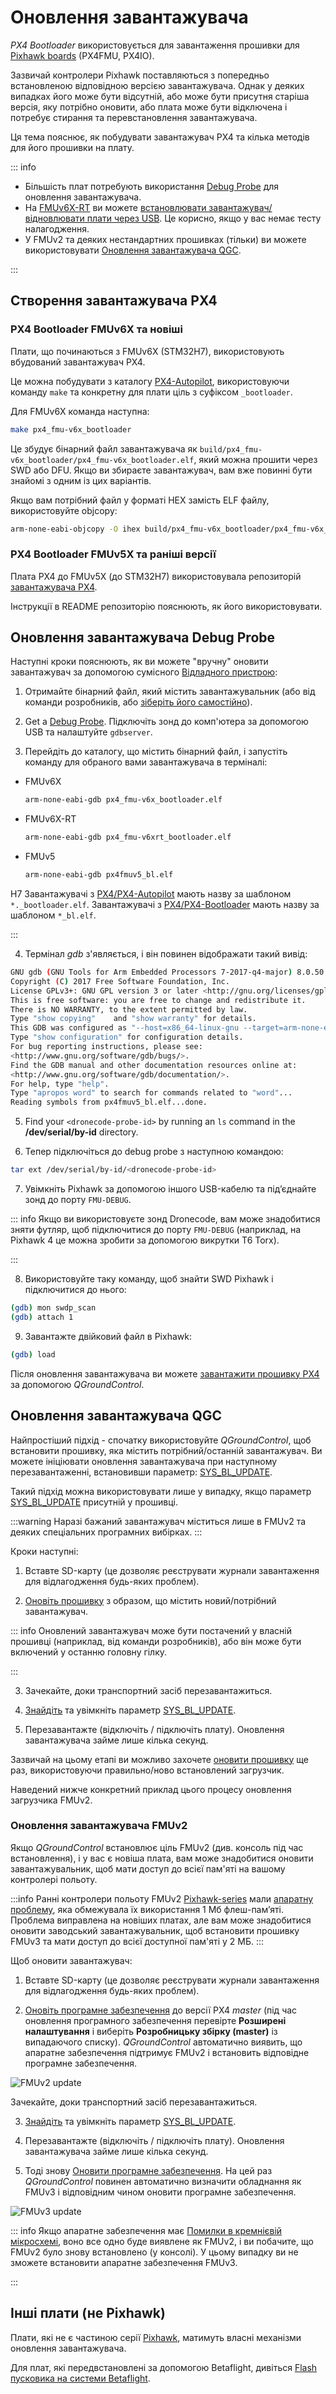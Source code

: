 # Оновлення завантажувача

_PX4 Bootloader_ використовується для завантаження прошивки для [Pixhawk boards](../flight_controller/pixhawk_series.md) (PX4FMU, PX4IO).

Зазвичай контролери Pixhawk поставляються з попередньо встановленою відповідною версією завантажувача.
Однак у деяких випадках його може бути відсутній, або може бути присутня старіша версія, яку потрібно оновити, або плата може бути відключена і потребує стирання та перевстановлення завантажувача.

Ця тема пояснює, як побудувати завантажувач PX4 та кілька методів для його прошивки на плату.

::: info

- Більшість плат потребують використання [Debug Probe](#debug-probe-bootloader-update) для оновлення завантажувача.
- На [FMUv6X-RT](../flight_controller/pixhawk6x-rt.md) ви можете [встановлювати завантажувач/відновлювати плати через USB](bootloader_update_v6xrt.md).
  Це корисно, якщо у вас немає тесту налагодження.
- У FMUv2 та деяких нестандартних прошивках (тільки) ви можете використовувати [Оновлення завантажувача QGC](#qgc-bootloader-update).

:::

## Створення завантажувача PX4

### PX4 Bootloader FMUv6X та новіші

Плати, що починаються з FMUv6X (STM32H7), використовують вбудований завантажувач PX4.

Це можна побудувати з каталогу [PX4-Autopilot](https://github.com/PX4/PX4-Autopilot), використовуючи команду `make` та конкретну для плати ціль з суфіксом `_bootloader`.

Для FMUv6X команда наступна:

```sh
make px4_fmu-v6x_bootloader
```

Це збудує бінарний файл завантажувача як `build/px4_fmu-v6x_bootloader/px4_fmu-v6x_bootloader.elf`, який можна прошити через SWD або DFU.
Якщо ви збираєте завантажувач, вам вже повинні бути знайомі з одним із цих варіантів.

Якщо вам потрібний файл у форматі HEX замість ELF файлу, використовуйте objcopy:

```sh
arm-none-eabi-objcopy -O ihex build/px4_fmu-v6x_bootloader/px4_fmu-v6x_bootloader.elf px4_fmu-v6x_bootloader.hex
```

### PX4 Bootloader FMUv5X та раніші версії

Плата PX4 до FMUv5X (до STM32H7) використовувала репозиторій [завантажувача PX4](https://github.com/PX4/Bootloader).

Інструкції в README репозиторію пояснюють, як його використовувати.

## Оновлення завантажувача Debug Probe

Наступні кроки пояснюють, як ви можете "вручну" оновити завантажувач за допомогою сумісного [Відладного пристрою](../debug/swd_debug.md#debug-probes-for-px4-hardware):

1. Отримайте бінарний файл, який містить завантажувальник (або від команди розробників, або [зіберіть його самостійно](#building-the-px4-bootloader)).

2. Get a [Debug Probe](../debug/swd_debug.md#debug-probes-for-px4-hardware).
  Підключіть зонд до комп'ютера за допомогою USB та налаштуйте `gdbserver`.

3. Перейдіть до каталогу, що містить бінарний файл, і запустіть команду для обраного вами завантажувача в терміналі:

  - FMUv6X

    ```sh
    arm-none-eabi-gdb px4_fmu-v6x_bootloader.elf
    ```

  - FMUv6X-RT

    ```sh
    arm-none-eabi-gdb px4_fmu-v6xrt_bootloader.elf
    ```

  - FMUv5

    ```sh
    arm-none-eabi-gdb px4fmuv5_bl.elf
    ```

  H7 Завантажувачі з [PX4/PX4-Autopilot](https://github.com/PX4/PX4-Autopilot) мають назву за шаблоном `*._bootloader.elf`.
  Завантажувачі з [PX4/PX4-Bootloader](https://github.com/PX4/PX4-Bootloader) мають назву за шаблоном `*_bl.elf`.

:::

4. Термінал _gdb_ з'являється, і він повинен відображати такий вивід:

  ```sh
  GNU gdb (GNU Tools for Arm Embedded Processors 7-2017-q4-major) 8.0.50.20171128-git
  Copyright (C) 2017 Free Software Foundation, Inc.
  License GPLv3+: GNU GPL version 3 or later <http://gnu.org/licenses/gpl.html>
  This is free software: you are free to change and redistribute it.
  There is NO WARRANTY, to the extent permitted by law.
  Type "show copying"    and "show warranty" for details.
  This GDB was configured as "--host=x86_64-linux-gnu --target=arm-none-eabi".
  Type "show configuration" for configuration details.
  For bug reporting instructions, please see:
  <http://www.gnu.org/software/gdb/bugs/>.
  Find the GDB manual and other documentation resources online at:
  <http://www.gnu.org/software/gdb/documentation/>.
  For help, type "help".
  Type "apropos word" to search for commands related to "word"...
  Reading symbols from px4fmuv5_bl.elf...done.
  ```

5. Find your `<dronecode-probe-id>` by running an `ls` command in the **/dev/serial/by-id** directory.

6. Тепер підключіться до debug probe з наступною командою:

  ```sh
  tar ext /dev/serial/by-id/<dronecode-probe-id>
  ```

7. Увімкніть Pixhawk за допомогою іншого USB-кабелю та під’єднайте зонд до порту `FMU-DEBUG`.

  ::: info
  Якщо ви використовуєте зонд Dronecode, вам може знадобитися зняти футляр, щоб підключитися до порту `FMU-DEBUG` (наприклад, на Pixhawk 4 це можна зробити за допомогою викрутки T6 Torx).

:::

8. Використовуйте таку команду, щоб знайти SWD Pixhawk і підключитися до нього:

  ```sh
  (gdb) mon swdp_scan
  (gdb) attach 1
  ```

9. Завантажте двійковий файл в Pixhawk:

  ```sh
  (gdb) load
  ```

Після оновлення завантажувача ви можете [завантажити прошивку PX4](../config/firmware.md) за допомогою _QGroundControl_.

## Оновлення завантажувача QGC

Найпростіший підхід - спочатку використовуйте _QGroundControl_, щоб встановити прошивку, яка містить потрібний/останній завантажувач.
Ви можете ініціювати оновлення завантажувача при наступному перезавантаженні, встановивши параметр: [SYS_BL_UPDATE](../advanced_config/parameter_reference.md#SYS_BL_UPDATE).

Такий підхід можна використовувати лише у випадку, якщо параметр [SYS_BL_UPDATE](../advanced_config/parameter_reference.md#SYS_BL_UPDATE) присутній у прошивці.

:::warning
Наразі бажаний завантажувач міститься лише в FMUv2 та деяких спеціальних програмних вибірках.
:::

Кроки наступні:

1. Вставте SD-карту (це дозволяє реєструвати журнали завантаження для відлагодження будь-яких проблем).

2. [Оновіть прошивку](../config/firmware.md#custom) з образом, що містить новий/потрібний завантажувач.

  ::: info
  Оновлений завантажувач може бути постачений у власній прошивці (наприклад, від команди розробників), або він може бути включений у останню головну гілку.

:::

3. Зачекайте, доки транспортний засіб перезавантажиться.

4. [Знайдіть](../advanced_config/parameters.md) та увімкніть параметр [SYS_BL_UPDATE](../advanced_config/parameter_reference.md#SYS_BL_UPDATE).

5. Перезавантажте (відключіть / підключіть плату).
  Оновлення завантажувача займе лише кілька секунд.

Зазвичай на цьому етапі ви можливо захочете [оновити прошивку](../config/firmware.md) ще раз, використовуючи правильно/ново встановлений загрузчик.

Наведений нижче конкретний приклад цього процесу оновлення загрузчика FMUv2.

### Оновлення завантажувача FMUv2

Якщо _QGroundControl_ встановлює ціль FMUv2 (див. консоль під час встановлення), і у вас є новіша плата, вам може знадобитися оновити завантажувальник, щоб мати доступ до всієї пам'яті на вашому контролері польоту.

:::info
Ранні контролери польоту FMUv2 [Pixhawk-series](../flight_controller/pixhawk_series.md#fmu_versions) мали [апаратну проблему](../flight_controller/silicon_errata.md#fmuv2-pixhawk-silicon-errata), яка обмежувала їх використання 1 Мб флеш-пам’яті.
Проблема виправлена на новіших платах, але вам може знадобитися оновити заводський завантажувальник, щоб встановити прошивку FMUv3 та мати доступ до всієї доступної пам'яті у 2 МБ.
:::

Щоб оновити завантажувач:

1. Вставте SD-карту (це дозволяє реєструвати журнали завантаження для відлагодження будь-яких проблем).

2. [Оновіть програмне забезпечення](../config/firmware.md) до версії PX4 _master_ (під час оновлення програмного забезпечення перевірте **Розширені налаштування** і виберіть **Розробницьку збірку (master)** із випадаючого списку).
  _QGroundControl_ автоматично виявить, що апаратне забезпечення підтримує FMUv2 і встановить відповідне програмне забезпечення.

  ![FMUv2 update](../../assets/qgc/setup/firmware/bootloader_update.jpg)

  Зачекайте, доки транспортний засіб перезавантажиться.

3. [Знайдіть](../advanced_config/parameters.md) та увімкніть параметр [SYS_BL_UPDATE](../advanced_config/parameter_reference.md#SYS_BL_UPDATE).

4. Перезавантажте (відключіть / підключіть плату).
  Оновлення завантажувача займе лише кілька секунд.

5. Тоді знову [Оновити програмне забезпечення](../config/firmware.md).
  На цей раз _QGroundControl_ повинен автоматично визначити обладнання як FMUv3 і відповідним чином оновити програмне забезпечення.

  ![FMUv3 update](../../assets/qgc/setup/firmware/bootloader_fmu_v3_update.jpg)

  ::: info
  Якщо апаратне забезпечення має [Помилки в кремнієвій мікросхемі](../flight_controller/silicon_errata.md#fmuv2-pixhawk-silicon-errata), воно все одно буде виявлене як FMUv2, і ви побачите, що FMUv2 було знову встановлено (у консолі).
  У цьому випадку ви не зможете встановити апаратне забезпечення FMUv3.

:::

## Інші плати (не Pixhawk)

Плати, які не є частиною серії [Pixhawk](../flight_controller/pixhawk_series.md), матимуть власні механізми оновлення завантажувача.

Для плат, які передвстановлені за допомогою Betaflight, дивіться [Flash пусковика на системи Betaflight](bootloader_update_from_betaflight.md).
